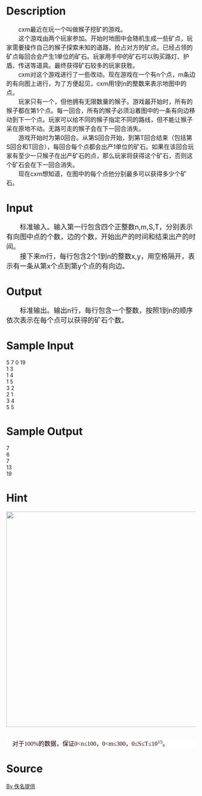
# Description

<div class="content"><p><span style="font-size: medium">　　cxm最近在玩一个叫做猴子挖矿的游戏。<br/>
　　这个游戏由两个玩家参加。开始时地图中会随机生成一些矿点，玩家需要操作自己的猴子探索未知的道路，抢占对方的矿点。已经占领的矿点每回合会产生1单位的矿石。玩家用手中的矿石可以购买路灯、护盾、传送等道具。最终获得矿石较多的玩家获胜。<br/>
　　cxm对这个游戏进行了一些改动。现在游戏在一个有n个点，m条边的有向图上进行，为了方便起见，cxm用1到n的整数来表示地图中的点。<br/>
　　玩家只有一个，但他拥有无限数量的猴子。游戏最开始时，所有的猴子都在第1个点。每一回合，所有的猴子必须沿着图中的一条有向边移动到下一个点。玩家可以给不同的猴子指定不同的路线，但不能让猴子呆在原地不动。无路可走的猴子会在下一回合消失。<br/>
　　游戏开始时为第0回合。从第S回合开始，到第T回合结束（包括第S回合和T回合），每回合每个点都会出产1单位的矿石。如果在该回合玩家有至少一只猴子在出产矿石的点，那么玩家将获得这个矿石，否则这个矿石会在下一回合消失。<br/>
　　现在cxm想知道，在图中的每个点他分别最多可以获得多少个矿石。<br/>
</span></p></div>

# Input

<div class="content"><p><font size="4">　　标准输入。输入第一行包含四个正整数n,m,S,T，分别表示有向图中点的个数，边的个数，开始出产的时间和结束出产的时间。<br/>
　　接下来m行，每行包含2个1到n的整数x,y，用空格隔开，表示有一条从第x个点到第y个点的有向边。<br/>
</font></p></div>

# Output

<div class="content"><p><font size="4">　　标准输出。输出n行，每行包含一个整数，按照1到n的顺序依次表示在每个点可以获得的矿石个数。<br/>
</font></p></div>

# Sample Input

<div class="content"><span class="sampledata">5 7 0 19<br/>
1 3<br/>
1 4<br/>
1 5<br/>
3 2<br/>
2 1<br/>
3 4<br/>
5 5<br/>
</span></div>

# Sample Output

<div class="content"><span class="sampledata">7<br/>
6<br/>
7<br/>
13<br/>
19<br/>
</span></div>

# Hint

<div class="content"><p></p><p><span style="font-size: medium"><img height="573" width="607" alt="" src="/source/bzoj/3587/img/aHR0cHM6Ly9seWRzeS5jb20vSnVkZ2VPbmxpbmUvdXBsb2FkLzIwMTQwNS8xMTEoMSkuanBn.jpg"/></span></p><br/>
<p class="MsoNormal" align="left" style="background: white; margin: 0cm 0cm 0pt; text-align: left; mso-pagination: widow-orphan"><span style="font-size: medium"><span style="color: #200000; font-family: 宋体; mso-bidi-font-size: 10.5pt; mso-ascii-font-family: &#39;Times New Roman&#39;; mso-hansi-font-family: &#39;Times New Roman&#39;; mso-font-kerning: 0pt">　对于</span><span lang="EN-US" style="color: #200000; font-family: &#34;Times New Roman&#34;; mso-bidi-font-size: 10.5pt; mso-font-kerning: 0pt">100%</span><span style="color: #200000; font-family: 宋体; mso-bidi-font-size: 10.5pt; mso-ascii-font-family: &#39;Times New Roman&#39;; mso-hansi-font-family: &#39;Times New Roman&#39;; mso-font-kerning: 0pt">的数据，保证</span><span lang="EN-US" style="color: #200000; font-family: &#34;Times New Roman&#34;; mso-bidi-font-size: 10.5pt; mso-font-kerning: 0pt">0&lt;n≤100</span><span style="color: #200000; font-family: 宋体; mso-bidi-font-size: 10.5pt; mso-ascii-font-family: &#39;Times New Roman&#39;; mso-hansi-font-family: &#39;Times New Roman&#39;; mso-font-kerning: 0pt">，</span><span lang="EN-US" style="color: #200000; font-family: &#34;Times New Roman&#34;; mso-bidi-font-size: 10.5pt; mso-font-kerning: 0pt">0&lt;m≤300</span><span style="color: #200000; font-family: 宋体; mso-bidi-font-size: 10.5pt; mso-ascii-font-family: &#39;Times New Roman&#39;; mso-hansi-font-family: &#39;Times New Roman&#39;; mso-font-kerning: 0pt">，</span><span lang="EN-US" style="color: #200000; font-family: &#34;Times New Roman&#34;; mso-bidi-font-size: 10.5pt; mso-font-kerning: 0pt">0≤S≤T≤10<sup>15</sup></span><span style="color: #200000; font-family: 宋体; mso-bidi-font-size: 10.5pt; mso-ascii-font-family: &#39;Times New Roman&#39;; mso-hansi-font-family: &#39;Times New Roman&#39;; mso-font-kerning: 0pt">。</span></span><span lang="EN-US" style="color: #200000; font-family: &#34;Times New Roman&#34;; mso-bidi-font-size: 10.5pt; mso-font-kerning: 0pt"><o:p></o:p></span></p><p></p></div>

# Source

<div class="content"><p><a href="problemset.php?search=By 佚名提供">By 佚名提供</a></p></div>

